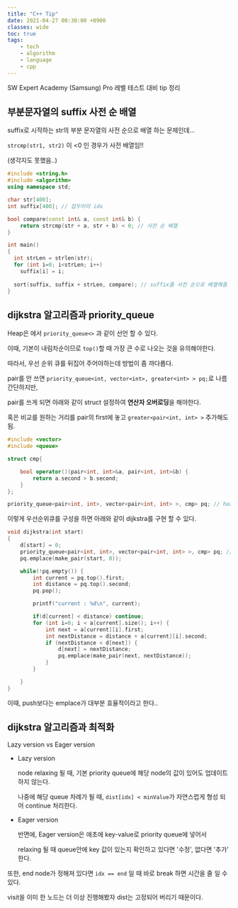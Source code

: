 ```yaml
---
title: "C++ Tip"
date: 2021-04-27 00:30:00 +0900
classes: wide
toc: true
tags:
    - tech
    - algorithm
    - language
    - cpp
---
```

SW Expert Academy (Samsung) Pro 레벨 테스트 대비 tip 정리

## 부분문자열의 suffix 사전 순 배열

suffix로 시작하는 str의 부분 문자열의 사전 순으로 배열 하는 문제인데...

`strcmp(str1, str2)` 이 <0 인 경우가 사전 배열임!!

(생각지도 못했음..)

```cpp
#include <string.h>
#include <algorithm>
using namespace std;

char str[400];
int suffix[400]; // 접두어의 idx

bool compare(const int& a, const int& b) {
    return strcmp(str + a, str + b) < 0; // 사전 순 배열
}

int main()
{
  int strLen = strlen(str);
  for (int i=0; i<strLen; i++)
    suffix[i] = i;
    
  sort(suffix, suffix + strLen, compare); // suffix를 사전 순으로 배열해줌
}
```

## dijkstra 알고리즘과 priority_queue

Heap은 <queue>에서 `priority_queue<>` 과 같이 선언 할 수 있다.
    
이때, 기본이 내림차순이므로 `top()`할 때 가장 큰 수로 나오는 것을 유의해야한다.

따라서, 우선 순위 큐를 뒤집어 주어야하는데 방법이 좀 까다롭다.

pair를 안 쓰면 `priority_queue<int, vector<int>, greater<int> > pq;`로 나름 간단하지만,

pair를 쓰게 되면 아래와 같이 struct 설정하여 **연산자 오버로딩**을 해야한다.

혹은 비교를 원하는 거리를 pair의 first에 놓고 `greater<pair<int, int> >` 추가해도 됨.

```cpp
#include <vector>
#include <queue>

struct cmp{

    bool operator()(pair<int, int>&a, pair<int, int>&b) {
        return a.second > b.second;
    }
};

priority_queue<pair<int, int>, vector<pair<int, int> >, cmp> pq; // heap
```

이렇게 우선순위큐를 구성을 하면 아래와 같이 dijkstra를 구현 할 수 있다.

```cpp
void dijkstra(int start)
{
    d[start] = 0;
    priority_queue<pair<int, int>, vector<pair<int, int> >, cmp> pq; // heap
    pq.emplace(make_pair(start, 0));

    while(!pq.empty()) {
        int current = pq.top().first;
        int distance = pq.top().second;
        pq.pop();

        printf("current : %d\n", current);

        if(d[current] < distance) continue;
        for (int i=0; i < a[current].size(); i++) {
            int next = a[current][i].first;
            int nextDistance = distance + a[current][i].second;
            if (nextDistance < d[next]) {
                d[next] = nextDistance;
                pq.emplace(make_pair(next, nextDistance));
            }
        }

    }
}
```
이때, push보다는 emplace가 대부분 효율적이라고 한다..


## dijkstra 알고리즘과 최적화

Lazy version vs Eager version

* Lazy version

    node relaxing 될 때, 기본 priority queue에 해당 node의 값이 있어도 업데이트 하지 않는다.

    나중에 해당 queue 차례가 될 때, `dist[idx] < minValue`가 자연스럽게 형성 되어 continue 처리한다.

* Eager version

    반면에, Eager version은 애초에 key-value로 priority queue에 넣어서

    relaxing 될 때 queue안에 key 값이 있는지 확인하고 있다면 '수정', 없다면 '추가' 한다.

또한, end node가 정해져 있다면 `idx == end` 일 때 바로 break 하면 시간을 줄 일 수 있다.

visit을 이미 한 노드는 더 이상 진행해봤자 dist는 고정되어 버리기 때문이다.
